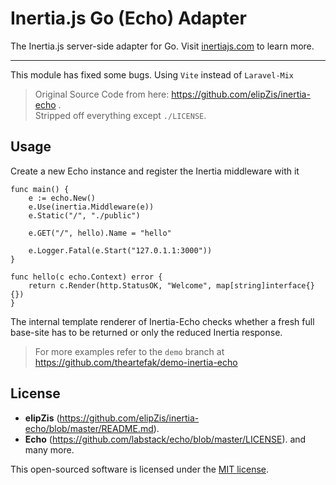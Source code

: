 # Inertia.js Go (Echo) Adapter

The Inertia.js server-side adapter for Go. Visit [inertiajs.com](https://inertiajs.com) to learn more.

---

This module has fixed some bugs. Using `Vite` instead of `Laravel-Mix`
> Original Source Code from here: https://github.com/elipZis/inertia-echo .<br />
> Stripped off everything except `./LICENSE`.

## Usage
Create a new Echo instance and register the Inertia middleware with it

```golang
func main() {
    e := echo.New()
    e.Use(inertia.Middleware(e))
    e.Static("/", "./public")

    e.GET("/", hello).Name = "hello"

    e.Logger.Fatal(e.Start("127.0.1.1:3000"))
}

func hello(c echo.Context) error {
    return c.Render(http.StatusOK, "Welcome", map[string]interface{}{})
}
```

The internal template renderer of Inertia-Echo checks whether a fresh full base-site has to be returned or only the reduced Inertia response.

> For more examples refer to the `demo` branch at https://github.com/theartefak/demo-inertia-echo

## License

- **elipZis** (https://github.com/elipZis/inertia-echo/blob/master/README.md).
- **Echo** (https://github.com/labstack/echo/blob/master/LICENSE).
and many more.

This open-sourced software is licensed under the [MIT license](LICENSE).
